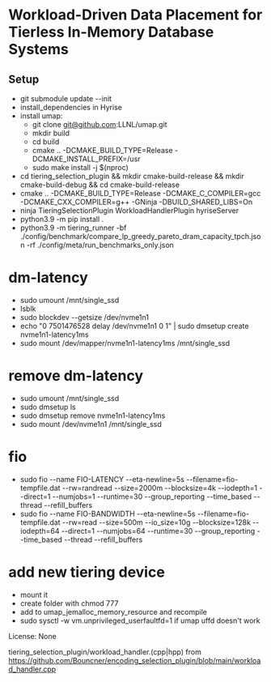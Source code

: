  # Workload-Driven Data Placement for Tierless In-Memory Database Systems



## Setup
- git submodule update --init
- install_dependencies in Hyrise
- install umap:
    - git clone git@github.com:LLNL/umap.git
    - mkdir build
    - cd build
    - cmake .. -DCMAKE_BUILD_TYPE=Release -DCMAKE_INSTALL_PREFIX=/usr
    - sudo make install -j $(nproc)
- cd tiering_selection_plugin && mkdir cmake-build-release && mkdir cmake-build-debug && cd cmake-build-release
- cmake .. -DCMAKE_BUILD_TYPE=Release -DCMAKE_C_COMPILER=gcc -DCMAKE_CXX_COMPILER=g++ -GNinja -DBUILD_SHARED_LIBS=On
- ninja TieringSelectionPlugin WorkloadHandlerPlugin hyriseServer
- python3.9 -m pip install .
- python3.9 -m tiering_runner -bf ./config/benchmark/compare_lp_greedy_pareto_dram_capacity_tpch.json -rf ./config/meta/run_benchmarks_only.json


# dm-latency
- sudo umount /mnt/single_ssd
- lsblk
- sudo blockdev --getsize /dev/nvme1n1
- echo "0 7501476528 delay /dev/nvme1n1 0 1" | sudo dmsetup create nvme1n1-latency1ms
- sudo mount /dev/mapper/nvme1n1-latency1ms /mnt/single_ssd


# remove dm-latency
- sudo umount /mnt/single_ssd
- sudo dmsetup ls
- sudo dmsetup remove nvme1n1-latency1ms
- sudo mount /dev/nvme1n1 /mnt/single_ssd

# fio
- sudo fio --name FIO-LATENCY --eta-newline=5s --filename=fio-tempfile.dat --rw=randread --size=2000m --blocksize=4k --iodepth=1 --direct=1 --numjobs=1 --runtime=30 --group_reporting --time_based --thread --refill_buffers
- sudo fio --name FIO-BANDWIDTH --eta-newline=5s --filename=fio-tempfile.dat --rw=read --size=500m --io_size=10g --blocksize=128k --iodepth=64 --direct=1 --numjobs=64 --runtime=30 --group_reporting --time_based --thread --refill_buffers

# add new tiering device
- mount it
- create folder with chmod 777
- add to umap_jemalloc_memory_resource and recompile
- sudo sysctl -w vm.unprivileged_userfaultfd=1 if umap uffd doesn't work

License: None

tiering_selection_plugin/workload_handler.(cpp|hpp) from https://github.com/Bouncner/encoding_selection_plugin/blob/main/workload_handler.cpp
